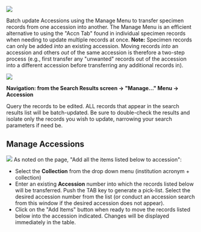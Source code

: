 ![](https://github.com/ArctosDB/documentation-wiki/blob/master/tutorial_images/arctoscolorbanner.png)

Batch update Accessions using the Manage Menu to transfer specimen records from one accession into another. The Manage Menu is an efficient alternative to using the "Accn Tab" found in individual specimen records when needing to update multiple records at once. **Note:** Specimen records can only be added _into_ an existing accession. Moving  records _into_ an accession and others _out_ of the same accession is therefore a two-step process (e.g., first transfer any "unwanted" records out of the accession into a different accession before transferring any additional records in). 

![](https://github.com/ArctosDB/documentation-wiki/blob/master/tutorial_images/manage_accessions_1.jpg)

**Navigation: from the Search Results screen → "Manage..." Menu → Accession**

Query the records to be edited. ALL records that appear in the search results list will be batch-updated. Be sure to double-check the results and isolate only the records you wish to update, narrowing your search parameters if need be.

## Manage Accessions

![](https://github.com/ArctosDB/documentation-wiki/blob/master/tutorial_images/manage_accessions_2.jpg)
As noted on the page, "Add all the items listed below to accession":
* Select the **Collection** from the drop down menu (institution acronym + collection)
* Enter an existing **Accession** number into which the records listed below will be transferred. Push the TAB key to generate a pick-list. Select the desired accession number from the list (or conduct an accession search from this window if the desired accession does not appear).
* Click on the "Add Items" button when ready to move the records listed below into the accession indicated. Changes will be displayed immediately in the table.
       
